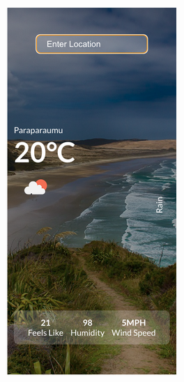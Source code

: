 
![Weather-app](https://github.com/alexsophiekim/React-weather-app/blob/main/src/assets/weather-app.png)
